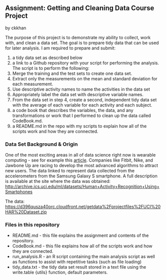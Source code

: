 ## Assignment: Getting and Cleaning Data Course Project
by ckkhan

The purpose of this project is to demonstrate my ability to collect, work with, and clean a data set. The goal is to prepare tidy data that can be used for later analysis.
I am required to prepare and submit:

1. a tidy data set as described below
2. a link to a Github repository with your script for performing the analysis. The script is to perform the following:
  1. Merge the training and the test sets to create one data set.
  2. Extract only the measurements on the mean and standard deviation for each measurement.
  3. Use descriptive activity names to name the activities in the data set
  4. Appropriately label the data set with descriptive variable names. 
  5. From the data set in step 4, create a second, independent tidy data set with the average of each variable for each activity and each subject.
3. a code book that describes the variables, the data, and any transformations or work that I performed to clean up the data called CodeBook.md.
4. a README.md in the repo with my scripts to explain how all of the scripts work and how they are connected.


### Data Set Background & Origin
One of the most exciting areas in all of data science right now is wearable computing - see for example this [article](http://www.insideactivitytracking.com/data-science-activity-tracking-and-the-battle-for-the-worlds-top-sports-brand/). Companies like Fitbit, Nike, and Jawbone Up are racing to develop the most advanced algorithms to attract new users. The data linked to represent data collected from the accelerometers from the Samsung Galaxy S smartphone. A full description is available at the site where the data was obtained: http://archive.ics.uci.edu/ml/datasets/Human+Activity+Recognition+Using+Smartphones

The data: https://d396qusza40orc.cloudfront.net/getdata%2Fprojectfiles%2FUCI%20HAR%20Dataset.zip


### Files in this repository
* README.md - this file explains the assignment and contents of the repository.
* CodeBook.md - this file explains how all of the scripts work and how they are connected.
* run_analysis.R - an R script containing the main analysis script as well as functions to assist with repetitive tasks (such as file loading)
* tidy_data.txt - the tidy data set result stored in a text file using the write.table {utils} function, default parameters.
